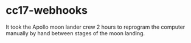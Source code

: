 # cc17-webhooks
It took the Apollo moon lander crew 2 hours to reprogram the computer manually by hand between stages of the moon landing.
